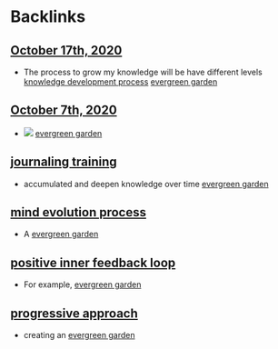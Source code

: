 
# Backlinks
## [October 17th, 2020](<October 17th, 2020.md>)
- The process to grow my knowledge will be have different levels [knowledge development process](<knowledge development process.md>) [evergreen garden](<evergreen garden.md>)

## [October 7th, 2020](<October 7th, 2020.md>)
- ![](https://firebasestorage.googleapis.com/v0/b/firescript-577a2.appspot.com/o/imgs%2Fapp%2FNgoctien%2FkA2aftsAO4.png?alt=media&token=5cb97501-2f85-4df2-b770-564661cd7d9e) [evergreen garden](<evergreen garden.md>)

## [journaling training](<journaling training.md>)
- accumulated and deepen knowledge over time [evergreen garden](<evergreen garden.md>)

## [mind evolution process](<mind evolution process.md>)
- A [evergreen garden](<evergreen garden.md>)

## [positive inner feedback loop](<positive inner feedback loop.md>)
- For example, [evergreen garden](<evergreen garden.md>)

## [progressive approach](<progressive approach.md>)
- creating an [evergreen garden](<evergreen garden.md>)

